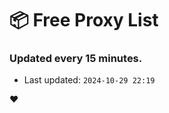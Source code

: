 # :package: Free Proxy List
### Updated every 15 minutes.

- Last updated: `2024-10-29 22:19`

:heart:
